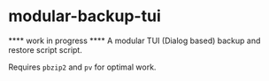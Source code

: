 # modular-backup-tui
**** work in progress ****
A modular TUI (Dialog based) backup and restore script script.

Requires `pbzip2` and `pv` for optimal work.

